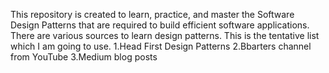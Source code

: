 This repository is created to learn, practice, and master the Software Design Patterns  that are required to build efficient
software applications. There are various sources to learn design patterns. This is the tentative list which I am going to use.
1.Head First Design Patterns
2.Bbarters channel from YouTube
3.Medium blog posts